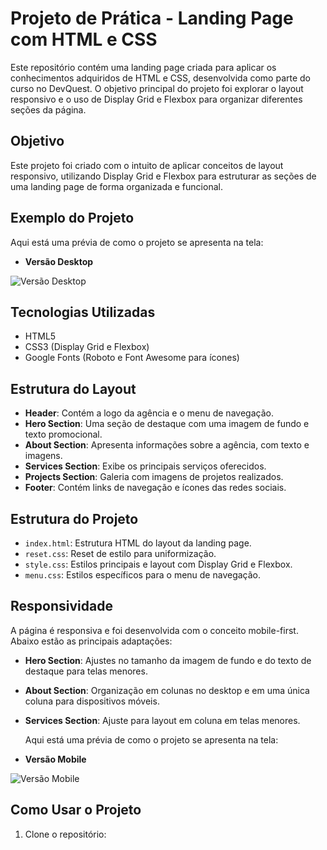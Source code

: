 # Projeto de Prática - Landing Page com HTML e CSS

Este repositório contém uma landing page criada para aplicar os conhecimentos adquiridos de HTML e CSS, desenvolvida como parte do curso no DevQuest. O objetivo principal do projeto foi explorar o layout responsivo e o uso de Display Grid e Flexbox para organizar diferentes seções da página.

## Objetivo

Este projeto foi criado com o intuito de aplicar conceitos de layout responsivo, utilizando Display Grid e Flexbox para estruturar as seções de uma landing page de forma organizada e funcional.

## Exemplo do Projeto

Aqui está uma prévia de como o projeto se apresenta na tela:

- **Versão Desktop**

![Versão Desktop](src/Layout/Versao%20Desktop.png)

## Tecnologias Utilizadas

- HTML5
- CSS3 (Display Grid e Flexbox)
- Google Fonts (Roboto e Font Awesome para ícones)

## Estrutura do Layout

- **Header**: Contém a logo da agência e o menu de navegação.
- **Hero Section**: Uma seção de destaque com uma imagem de fundo e texto promocional.
- **About Section**: Apresenta informações sobre a agência, com texto e imagens.
- **Services Section**: Exibe os principais serviços oferecidos.
- **Projects Section**: Galeria com imagens de projetos realizados.
- **Footer**: Contém links de navegação e ícones das redes sociais.

## Estrutura do Projeto

- `index.html`: Estrutura HTML do layout da landing page.
- `reset.css`: Reset de estilo para uniformização.
- `style.css`: Estilos principais e layout com Display Grid e Flexbox.
- `menu.css`: Estilos específicos para o menu de navegação.

## Responsividade

A página é responsiva e foi desenvolvida com o conceito mobile-first. Abaixo estão as principais adaptações:

- **Hero Section**: Ajustes no tamanho da imagem de fundo e do texto de destaque para telas menores.
- **About Section**: Organização em colunas no desktop e em uma única coluna para dispositivos móveis.
- **Services Section**: Ajuste para layout em coluna em telas menores.

  Aqui está uma prévia de como o projeto se apresenta na tela:

- **Versão Mobile**

![Versão Mobile](src/Layout/Versao%20Desktop.png)

## Como Usar o Projeto

1. Clone o repositório:
   ```bash
   
